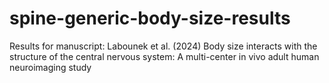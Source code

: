 # spine-generic-body-size-results
Results for manuscript: Labounek et al. (2024) Body size interacts with the structure of the central nervous system: A multi-center in vivo adult human neuroimaging study
